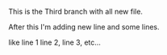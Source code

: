This is the Third branch with all new file.

After this I'm adding new line and some lines.

like line 1
line 2,
line 3, etc...